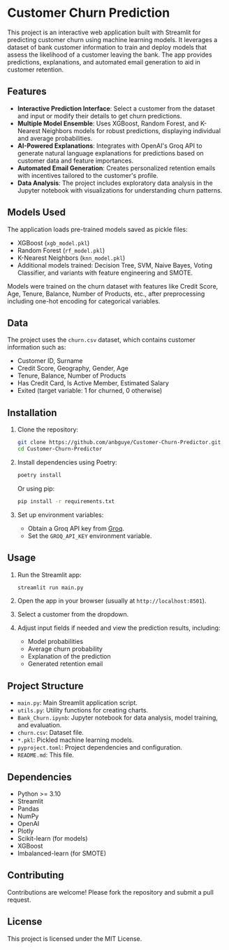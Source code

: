 # Customer Churn Prediction

This project is an interactive web application built with Streamlit for predicting customer churn using machine learning models. It leverages a dataset of bank customer information to train and deploy models that assess the likelihood of a customer leaving the bank. The app provides predictions, explanations, and automated email generation to aid in customer retention.

## Features

- **Interactive Prediction Interface**: Select a customer from the dataset and input or modify their details to get churn predictions.
- **Multiple Model Ensemble**: Uses XGBoost, Random Forest, and K-Nearest Neighbors models for robust predictions, displaying individual and average probabilities.
- **AI-Powered Explanations**: Integrates with OpenAI's Groq API to generate natural language explanations for predictions based on customer data and feature importances.
- **Automated Email Generation**: Creates personalized retention emails with incentives tailored to the customer's profile.
- **Data Analysis**: The project includes exploratory data analysis in the Jupyter notebook with visualizations for understanding churn patterns.

## Models Used

The application loads pre-trained models saved as pickle files:

- XGBoost (`xgb_model.pkl`)
- Random Forest (`rf_model.pkl`)
- K-Nearest Neighbors (`knn_model.pkl`)
- Additional models trained: Decision Tree, SVM, Naive Bayes, Voting Classifier, and variants with feature engineering and SMOTE.

Models were trained on the churn dataset with features like Credit Score, Age, Tenure, Balance, Number of Products, etc., after preprocessing including one-hot encoding for categorical variables.

## Data

The project uses the `churn.csv` dataset, which contains customer information such as:
- Customer ID, Surname
- Credit Score, Geography, Gender, Age
- Tenure, Balance, Number of Products
- Has Credit Card, Is Active Member, Estimated Salary
- Exited (target variable: 1 for churned, 0 otherwise)

## Installation

1. Clone the repository:
   ```bash
   git clone https://github.com/anbguye/Customer-Churn-Predictor.git
   cd Customer-Churn-Predictor
   ```

2. Install dependencies using Poetry:
   ```bash
   poetry install
   ```

   Or using pip:
   ```bash
   pip install -r requirements.txt
   ```

3. Set up environment variables:
   - Obtain a Groq API key from [Groq](https://groq.com/).
   - Set the `GROQ_API_KEY` environment variable.

## Usage

1. Run the Streamlit app:
   ```bash
   streamlit run main.py
   ```

2. Open the app in your browser (usually at `http://localhost:8501`).

3. Select a customer from the dropdown.

4. Adjust input fields if needed and view the prediction results, including:
   - Model probabilities
   - Average churn probability
   - Explanation of the prediction
   - Generated retention email

## Project Structure

- `main.py`: Main Streamlit application script.
- `utils.py`: Utility functions for creating charts.
- `Bank_Churn.ipynb`: Jupyter notebook for data analysis, model training, and evaluation.
- `churn.csv`: Dataset file.
- `*.pkl`: Pickled machine learning models.
- `pyproject.toml`: Project dependencies and configuration.
- `README.md`: This file.

## Dependencies

- Python >= 3.10
- Streamlit
- Pandas
- NumPy
- OpenAI
- Plotly
- Scikit-learn (for models)
- XGBoost
- Imbalanced-learn (for SMOTE)

## Contributing

Contributions are welcome! Please fork the repository and submit a pull request.

## License

This project is licensed under the MIT License.

